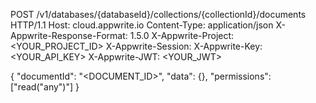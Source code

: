 POST /v1/databases/{databaseId}/collections/{collectionId}/documents HTTP/1.1
Host: cloud.appwrite.io
Content-Type: application/json
X-Appwrite-Response-Format: 1.5.0
X-Appwrite-Project: &lt;YOUR_PROJECT_ID&gt;
X-Appwrite-Session: 
X-Appwrite-Key: &lt;YOUR_API_KEY&gt;
X-Appwrite-JWT: &lt;YOUR_JWT&gt;

{
  "documentId": "<DOCUMENT_ID>",
  "data": {},
  "permissions": ["read(\"any\")"]
}
